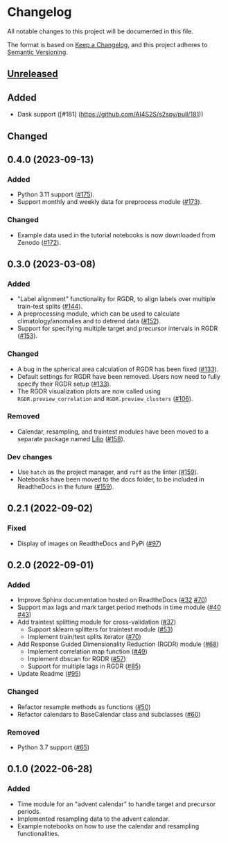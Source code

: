 # Changelog
All notable changes to this project will be documented in this file.

The format is based on [Keep a Changelog](https://keepachangelog.com/en/1.0.0/),
and this project adheres to [Semantic Versioning](https://semver.org/).

## [Unreleased]

## Added
- Dask support ([#181] (https://github.com/AI4S2S/s2spy/pull/181))

## Changed

## 0.4.0 (2023-09-13)

### Added
- Python 3.11 support ([#175](https://github.com/AI4S2S/s2spy/pull/175)).
- Support monthly and weekly data for preprocess module ([#173](https://github.com/AI4S2S/s2spy/pull/173)).

### Changed
- Example data used in the tutorial notebooks is now downloaded from Zenodo ([#172](https://github.com/AI4S2S/s2spy/pull/172)).

## 0.3.0 (2023-03-08)

### Added
- "Label alignment" functionality for RGDR, to align labels over multiple train-test splits ([#144](https://github.com/AI4S2S/s2spy/pull/144)).
- A preprocessing module, which can be used to calculate climatology/anomalies and to detrend data ([#152](https://github.com/AI4S2S/s2spy/pull/152)).
- Support for specifying multiple target and precursor intervals in RGDR ([#153](https://github.com/AI4S2S/s2spy/pull/153)).

### Changed
- A bug in the spherical area calculation of RGDR has been fixed ([#133](https://github.com/AI4S2S/s2spy/pull/133)).
- Default settings for RGDR have been removed. Users now need to fully specify their RGDR setup ([#133](https://github.com/AI4S2S/s2spy/pull/133)).
- The RGDR visualization plots are now called using `RGDR.preview_correlation` and `RGDR.preview_clusters` ([#106](https://github.com/AI4S2S/s2spy/pull/106)).

### Removed
- Calendar, resampling, and traintest modules have been moved to a separate package named [Lilio](https://github.com/AI4S2S/lilio) ([#158](https://github.com/AI4S2S/s2spy/pull/158)).

### Dev changes
- Use `hatch` as the project manager, and `ruff` as the linter ([#159](https://github.com/AI4S2S/s2spy/pull/159)).
- Notebooks have been moved to the docs folder, to be included in ReadtheDocs in the future ([#159](https://github.com/AI4S2S/s2spy/pull/159)).

## 0.2.1 (2022-09-02)

### Fixed
- Display of images on ReadtheDocs and PyPi ([#97](https://github.com/AI4S2S/s2spy/pull/97))

## 0.2.0 (2022-09-01)

### Added
- Improve Sphinx documentation hosted on ReadtheDocs ([#32](https://github.com/AI4S2S/s2spy/pull/32) [#70](https://github.com/AI4S2S/s2spy/pull/70))
- Support max lags and mark target period methods in time module ([#40](https://github.com/AI4S2S/s2spy/pull/40) [#43](https://github.com/AI4S2S/s2spy/pull/43))
- Add traintest splitting module for cross-validation ([#37](https://github.com/AI4S2S/s2spy/pull/37))
  - Support sklearn splitters for traintest module ([#53](https://github.com/AI4S2S/s2spy/pull/53))
  - Implement train/test splits iterator ([#70](https://github.com/AI4S2S/s2spy/pull/70))
- Add Response Guided Dimensionality Reduction (RGDR) module ([#68](https://github.com/AI4S2S/s2spy/pull/68))
  - Implement correlation map function ([#49](https://github.com/AI4S2S/s2spy/pull/49))
  - Implement dbscan for RGDR ([#57](https://github.com/AI4S2S/s2spy/pull/57))
  - Support for multiple lags in RGDR ([#85](https://github.com/AI4S2S/s2spy/pull/85))
- Update Readme ([#95](https://github.com/AI4S2S/s2spy/pull/95))

### Changed
- Refactor resample methods as functions ([#50](https://github.com/AI4S2S/s2spy/issues/50))
- Refactor calendars to BaseCalendar class and subclasses ([#60](https://github.com/AI4S2S/s2spy/pull/60))

### Removed
- Python 3.7 support ([#65](https://github.com/AI4S2S/s2spy/issues/65))

## 0.1.0 (2022-06-28)

### Added
- Time module for an "advent calendar" to handle target and precursor periods.
- Implemented resampling data to the advent calendar.
- Example notebooks on how to use the calendar and resampling functionalities.

[Unreleased]: https://github.com/AI4S2S/s2spy